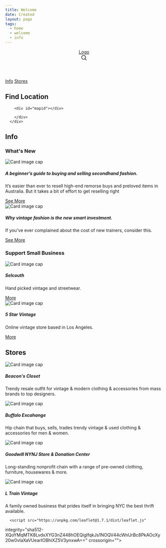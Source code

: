 ```yaml
---
title: Welcome
date: Created
layout: page
tags:
  - home
  - welcome
  - info
---
```


<link rel="stylesheet" href="https://unpkg.com/leaflet@1.7.1/dist/leaflet.css"
   integrity="sha512-xodZBNTC5n17Xt2atTPuE1HxjVMSvLVW9ocqUKLsCC5CXdbqCmblAshOMAS6/keqq/sMZMZ19scR4PsZChSR7A=="
   crossorigin=""/>
<div class="container">
      <header class="blog-header py-3">
        <div class="row flex-nowrap justify-content-between align-items-center">
          <div class="col-4 pt-1">
            <a class="text-muted" href="images/vintagefindslogo.png">Logo</a>
          </div>
          <div class="col-4 d-flex justify-content-end align-items-center">
            <a class="text-muted" href="#">
              <svg xmlns="http://www.w3.org/2000/svg" width="20" height="20" viewBox="0 0 24 24" fill="none" stroke="currentColor" stroke-width="2" stroke-linecap="round" stroke-linejoin="round" class="mx-3"><circle cx="10.5" cy="10.5" r="7.5"></circle><line x1="21" y1="21" x2="15.8" y2="15.8"></line></svg>
            </a>
          </div>
        </div>
      </header>
  
  <div class="nav-scroller py-1 mb-2">
        <nav class="nav">
          <a class="p-2 text-muted" href="#">Info</a>
          <a class="p-2 text-muted" href="#">Stores</a>
    </nav>
  </div>
  <h2>Find Location</h2>
 <div class="jumbotron p-3 p-md-5 text-white rounded bg-dark">
        <div class="col-12 px-0">
          
        <div id="mapid"></div> 
          
        </div>
      </div> 
  
 <h2>Info</h2> 
  <h3>What's New</h3>
  <div class="row">    
    <div class="col">
      <div class="card">
  <img class="card-img-top" src="images/vintagestore.jpg" alt="Card image cap">
  <div class="card-body">
    <h5 class="card-title">A beginner’s guide to buying and selling secondhand fashion.</h5>
    <p class="card-text">It’s easier than ever to resell high-end remorse buys and preloved items in Australia. But it takes a bit of effort to get reselling right</p>
    <a href="#" class="btn btn-primary">See More</a>
  </div>
</div>
  
</div>
    
<div class="row">    
    <div class="col">
      <div class="card">
  <img class="card-img-top" src="images/whatsnew.jpeg" alt="Card image cap">
  <div class="card-body">
    <h5 class="card-title">Why vintage fashion is the new smart investment.</h5>
    <p class="card-text">If you've ever complained about the cost of new trainers, consider this. </p>
    <a href="#" class="btn btn-primary">See More</a>
  </div>
</div>
  
</div>      
    <div class="w-100"></div>
  
  <h3>Support Small Business</h3>
  <div class="row">    
    <div class="col">
      <div class="card">
  <img class="card-img-top" src="images/selcouthlogo.png" alt="Card image cap">
  <div class="card-body">
    <h5 class="card-title">Selcouth</h5>
    <p class="card-text">Hand picked vintage and streetwear.</p>
    <a href="https://www.instagram.com/5starvintage/" class="btn btn-primary">More</a>
  </div>
</div>
  
</div>      
  <div class="row">    
    <div class="col">
      <div class="card">
  <img class="card-img-top" src="images/5starvintage.jpeg" alt="Card image cap">
  <div class="card-body">
    <h5 class="card-title">5 Star Vintage</h5>
    <p class="card-text">Online vintage store based in Los Angeles.</p>
    <a href="https://www.instagram.com/selcouth.la/" class="btn btn-primary">More</a>
  </div>
</div>
  
</div> 
  </div>
<!--   end info row -->
  
<h2>Stores</h2>  
  <div class="row">
    <div class="col-md-4 col-sm-6">
      <div class="card">
  <img class="card-img-top" src="images/beaconscloset.jpeg" alt="Card image cap">
  <div class="card-body">
    <h5 class="card-title">Beacon's Closet</h5>
    <p class="card-text">Trendy resale outfit for vintage & modern clothing & accessories from mass brands to top designers.</p>
  </div>
</div>
    </div>
    <div class="row">
    <div class="col-md-4 col-sm-6">
      <div class="card">
  <img class="card-img-top" src="images/buffaloexchange.jepg" alt="Card image cap">
  <div class="card-body">
    <h5 class="card-title">Buffalo Excahange</h5>
    <p class="card-text">Hip chain that buys, sells, trades trendy vintage & used clothing & accessories for men & women.
</p>
  </div>
</div>
    </div>
   <div class="row">
    <div class="col-md-4 col-sm-6">
      <div class="card">
  <img class="card-img-top" src="images/goodwill.jpeg" alt="Card image cap">
  <div class="card-body">
    <h5 class="card-title">Goodwill NYNJ Store & Donation Center</h5>
    <p class="card-text">Long-standing nonprofit chain with a range of pre-owned clothing, furniture, housewares & more.</p>
  </div>
</div>
    </div> 
     <div class="row">
    <div class="col-md-4 col-sm-6">
      <div class="card">
  <img class="card-img-top" src="images/ltrainvintage.jpeg" alt="Card image cap">
  <div class="card-body">
    <h5 class="card-title">L Train Vintage</h5>
    <p class="card-text">A family owned business that prides itself in bringing NYC the best thrift available. </p>
  </div>
</div>
    </div>
  </div>
  
  
</div>
<!-- end container -->

      <script src="https://unpkg.com/leaflet@1.7.1/dist/leaflet.js"
   integrity="sha512-XQoYMqMTK8LvdxXYG3nZ448hOEQiglfqkJs1NOQV44cWnUrBc8PkAOcXy20w0vlaXaVUearIOBhiXZ5V3ynxwA=="
   crossorigin=""></script>